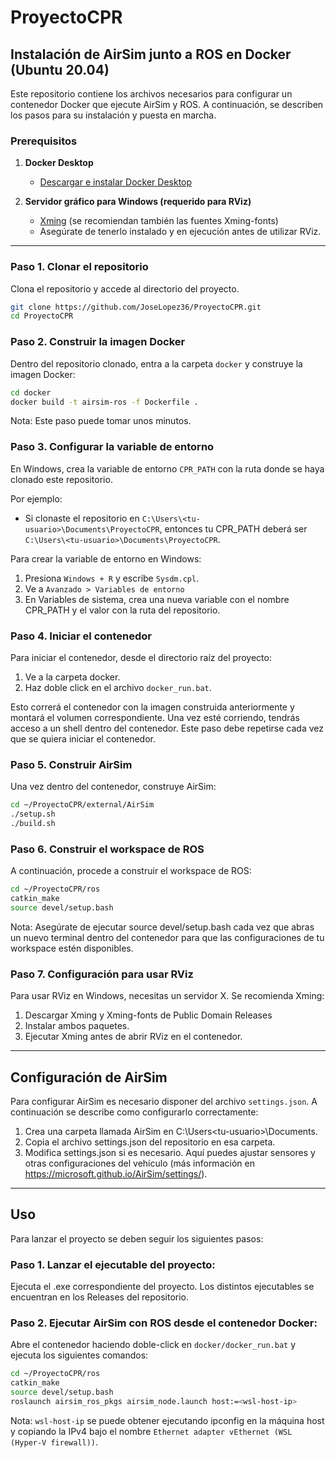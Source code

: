 # ProyectoCPR

## Instalación de AirSim junto a ROS en Docker (Ubuntu 20.04)

Este repositorio contiene los archivos necesarios para configurar un contenedor Docker que ejecute AirSim y ROS. A continuación, se describen los pasos para su instalación y puesta en marcha.

### Prerequisitos

1. **Docker Desktop**  
   - [Descargar e instalar Docker Desktop](https://docs.docker.com/desktop/setup/install/windows-install/)

2. **Servidor gráfico para Windows (requerido para RViz)**  
   - [Xming](http://www.straightrunning.com/XmingNotes/) (se recomiendan también las fuentes Xming-fonts)
   - Asegúrate de tenerlo instalado y en ejecución antes de utilizar RViz.

---

### Paso 1. Clonar el repositorio

Clona el repositorio y accede al directorio del proyecto.
```bash
git clone https://github.com/JoseLopez36/ProyectoCPR.git
cd ProyectoCPR
```

### Paso 2. Construir la imagen Docker

Dentro del repositorio clonado, entra a la carpeta `docker` y construye la imagen Docker:
```bash
cd docker
docker build -t airsim-ros -f Dockerfile .
```
Nota: Este paso puede tomar unos minutos.

### Paso 3. Configurar la variable de entorno

En Windows, crea la variable de entorno `CPR_PATH` con la ruta donde se haya clonado este repositorio.

Por ejemplo:

- Si clonaste el repositorio en `C:\Users\<tu-usuario>\Documents\ProyectoCPR`, entonces tu CPR_PATH deberá ser `C:\Users\<tu-usuario>\Documents\ProyectoCPR`.

Para crear la variable de entorno en Windows:

1. Presiona `Windows + R` y escribe `Sysdm.cpl`.
2. Ve a `Avanzado > Variables de entorno`
3. En Variables de sistema, crea una nueva variable con el nombre CPR_PATH y el valor con la ruta del repositorio.

### Paso 4. Iniciar el contenedor

Para iniciar el contenedor, desde el directorio raíz del proyecto:
1. Ve a la carpeta docker.
1. Haz doble click en el archivo `docker_run.bat`.

Esto correrá el contenedor con la imagen construida anteriormente y montará el volumen correspondiente. Una vez esté corriendo, tendrás acceso a un shell dentro del contenedor. Este paso debe repetirse cada vez que se quiera iniciar el contenedor.

### Paso 5. Construir AirSim

Una vez dentro del contenedor, construye AirSim:
```bash
cd ~/ProyectoCPR/external/AirSim
./setup.sh
./build.sh
```

### Paso 6. Construir el workspace de ROS

A continuación, procede a construir el workspace de ROS:
```bash
cd ~/ProyectoCPR/ros
catkin_make
source devel/setup.bash
```
Nota: Asegúrate de ejecutar source devel/setup.bash cada vez que abras un nuevo terminal dentro del contenedor para que las configuraciones de tu workspace estén disponibles.

### Paso 7. Configuración para usar RViz

Para usar RViz en Windows, necesitas un servidor X. Se recomienda Xming:
1. Descargar Xming y Xming-fonts de Public Domain Releases
2. Instalar ambos paquetes.
3. Ejecutar Xming antes de abrir RViz en el contenedor.

---

## Configuración de AirSim

Para configurar AirSim es necesario disponer del archivo `settings.json`. A continuación se describe como configurarlo correctamente:
1. Crea una carpeta llamada AirSim en C:\Users\<tu-usuario>\Documents.
2. Copia el archivo settings.json del repositorio en esa carpeta.
3. Modifica settings.json si es necesario. Aquí puedes ajustar sensores y otras configuraciones del vehículo (más información en https://microsoft.github.io/AirSim/settings/).

---

## Uso

Para lanzar el proyecto se deben seguir los siguientes pasos:

### Paso 1. Lanzar el ejecutable del proyecto:
Ejecuta el .exe correspondiente del proyecto. Los distintos ejecutables se encuentran en los Releases del repositorio.

### Paso 2. Ejecutar AirSim con ROS desde el contenedor Docker:
Abre el contenedor haciendo doble-click en `docker/docker_run.bat` y ejecuta los siguientes comandos:
```bash
cd ~/ProyectoCPR/ros
catkin_make
source devel/setup.bash
roslaunch airsim_ros_pkgs airsim_node.launch host:=<wsl-host-ip>
```
Nota: `wsl-host-ip` se puede obtener ejecutando ipconfig en la máquina host y copiando la IPv4 bajo el nombre `Ethernet adapter vEthernet (WSL (Hyper-V firewall))`.


